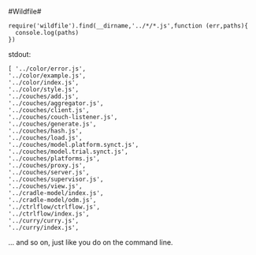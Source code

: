 #Wildfile#

    require('wildfile').find(__dirname,'../*/*.js',function (err,paths){
      console.log(paths)
    })

stdout:

    [ '../color/error.js',
    '../color/example.js',
    '../color/index.js',
    '../color/style.js',
    '../couches/add.js',
    '../couches/aggregator.js',
    '../couches/client.js',
    '../couches/couch-listener.js',
    '../couches/generate.js',
    '../couches/hash.js',
    '../couches/load.js',
    '../couches/model.platform.synct.js',
    '../couches/model.trial.synct.js',
    '../couches/platforms.js',
    '../couches/proxy.js',
    '../couches/server.js',
    '../couches/supervisor.js',
    '../couches/view.js',
    '../cradle-model/index.js',
    '../cradle-model/odm.js',
    '../ctrlflow/ctrlflow.js',
    '../ctrlflow/index.js',
    '../curry/curry.js',
    '../curry/index.js',


... and so on, just like you do on the command line.
